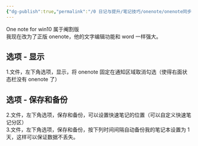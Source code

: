 ```yaml
---
{"dg-publish":true,"permalink":"/0 日记与提升/笔记技巧/onenote/onenote同步与管理/onenote正式版设置/","title":"onenote正式版设置"}
---
```



One note for win10 属于阉割版  
我现在改为了正版 onenote，他的文字编辑功能和 word 一样强大。
## 选项 - 显示
1.文件，左下角选项，显示，将 onenote 固定在通知区域取消勾选（使得右面状态栏没有 onenote 了）
## 选项 - 保存和备份
2.文件，左下角选项，保存和备份，可以设置快速笔记的位置（可以自定义快速笔记分区）  
3.文件，左下角选项，保存和备份，按下列时间间隔自动备份我的笔记本设置为 1 天，这样可以保证数据不丢失。